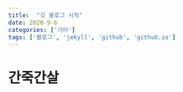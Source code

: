 ```yaml
---
title:  "깃 블로그 시작"
date: 2020-9-6
categories: ['기타']
tags: ['블로그', 'jekyll', 'github', 'github.io']
---
```


# 간죽간살